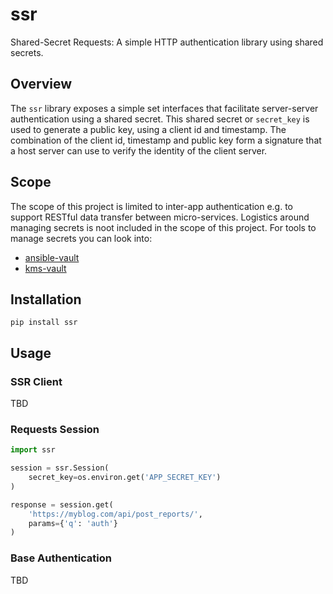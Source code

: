# ssr

Shared-Secret Requests: A simple HTTP authentication library using shared secrets.

## Overview

The `ssr` library exposes a simple set interfaces that facilitate server-server
authentication using a shared secret. This shared secret or `secret_key` is used
to generate a public key, using a client id and timestamp. The combination of the
client id, timestamp and public key form a signature that a host server can use
to verify the identity of the client server.

## Scope

The scope of this project is limited to inter-app authentication e.g. to support RESTful
data transfer between micro-services. Logistics around managing secrets is noot included
in the scope of this project. For tools to manage secrets you can look into:

* [ansible-vault](https://github.com/tomoh1r/ansible-vault)
* [kms-vault](https://github.com/hangarunderground/kms-vault)

## Installation

`pip install ssr`

## Usage

### SSR Client

TBD

### Requests Session

```python
import ssr

session = ssr.Session(
    secret_key=os.environ.get('APP_SECRET_KEY')
)

response = session.get(
    'https://myblog.com/api/post_reports/',
    params={'q': 'auth'}
)
```

### Base Authentication

TBD
